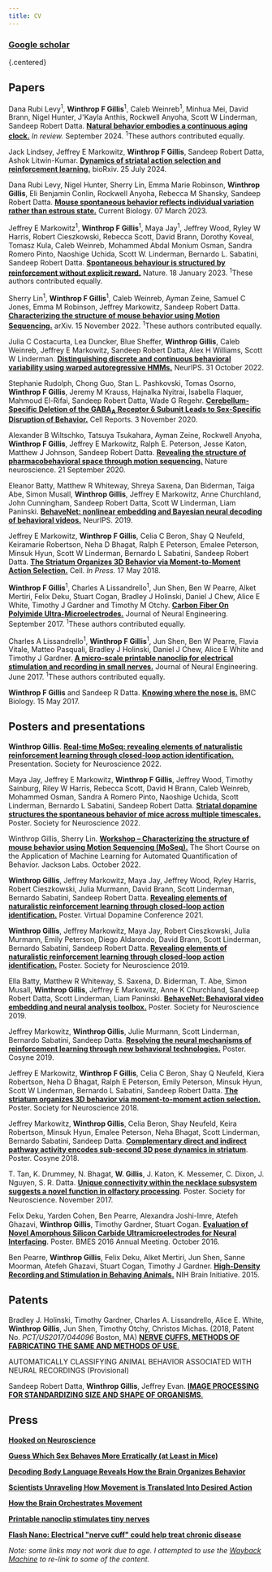 ```yaml
---
title: CV
---
```


### [Google scholar](https://scholar.google.com/citations?user=hxoCF_cAAAAJ)
{.centered}

## Papers

Dana Rubi Levy<sup>1</sup>, **Winthrop F Gillis**<sup>1</sup>, Caleb Weinreb<sup>1</sup>, Minhua Mei, David Brann, Nigel Hunter, J'Kayla Anthis, Rockwell Anyoha, Scott W Linderman, Sandeep Robert Datta.
[**Natural behavior embodies a continuous aging clock.**]()
_In review._ September 2024. <sup>1</sup>These authors contributed equally.

Jack Lindsey, Jeffrey E Markowitz, **Winthrop F Gillis**, Sandeep Robert Datta, Ashok Litwin-Kumar.
[**Dynamics of striatal action selection and reinforcement learning.**](https://www.biorxiv.org/content/10.1101/2024.02.14.580408v2)
bioRxiv. 25 July 2024.

Dana Rubi Levy, Nigel Hunter, Sherry Lin, Emma Marie Robinson, **Winthrop Gillis**, Eli Benjamin Conlin, Rockwell Anyoha, Rebecca M Shansky, Sandeep Robert Datta.
[**Mouse spontaneous behavior reflects individual variation rather than estrous state.**](https://www.cell.com/current-biology/fulltext/S0960-9822(23)00175-6)
Current Biology. 07 March 2023.

Jeffrey E Markowitz<sup>1</sup>, **Winthrop F Gillis**<sup>1</sup>, Maya Jay<sup>1</sup>, Jeffrey Wood, Ryley W Harris, Robert Cieszkowski, Rebecca Scott, David Brann, Dorothy Koveal, Tomasz Kula, Caleb Weinreb, Mohammed Abdal Monium Osman, Sandra Romero Pinto, Naoshige Uchida, Scott W. Linderman, Bernardo L. Sabatini, Sandeep Robert Datta.
[**Spontaneous behaviour is structured by reinforcement without explicit reward.**](https://www.nature.com/articles/s41586-022-05611-2)
Nature. 18 January 2023. <sup>1</sup>These authors contributed equally.

Sherry Lin<sup>1</sup>, **Winthrop F Gillis**<sup>1</sup>, Caleb Weinreb, Ayman Zeine, Samuel C Jones, Emma M Robinson, Jeffrey Markowitz, Sandeep Robert Datta.
[**Characterizing the structure of mouse behavior using Motion Sequencing.**](https://arxiv.org/abs/2211.08497)
arXiv. 15 November 2022. <sup>1</sup>These authors contributed equally.

Julia C Costacurta, Lea Duncker, Blue Sheffer, **Winthrop Gillis**, Caleb Weinreb, Jeffrey E Markowitz, Sandeep Robert Datta, Alex H Williams, Scott W Linderman.
[**Distinguishing discrete and continuous behavioral variability using warped autoregressive HMMs.**](https://openreview.net/forum?id=6Kj1wCgiUp_)
NeurIPS. 31 October 2022.

Stephanie Rudolph, Chong Guo, Stan L. Pashkovski, Tomas Osorno, **Winthrop F Gillis**, Jeremy M Krauss, Hajnalka Nyitrai, Isabella Flaquer, Mahmoud El-Rifai, Sandeep Robert Datta, Wade G Regehr.
[**Cerebellum-Specific Deletion of the GABA<sub>A</sub> Receptor δ Subunit Leads to Sex-Specific Disruption of Behavior.**](https://www.sciencedirect.com/science/article/pii/S2211124720313279)
Cell Reports. 3 November 2020.

Alexander B Wiltschko, Tatsuya Tsukahara, Ayman Zeine, Rockwell Anyoha, **Winthrop F Gillis**, Jeffrey E Markowitz, Ralph E. Peterson, Jesse Katon, Matthew J Johnson, Sandeep Robert Datta.
[**Revealing the structure of pharmacobehavioral space through motion sequencing.**](https://www.nature.com/articles/s41593-020-00706-3)
Nature neuroscience. 21 September 2020.

Eleanor Batty, Matthew R Whiteway, Shreya Saxena, Dan Biderman, Taiga Abe, Simon Musall, **Winthrop Gillis**, Jeffrey E Markowitz, Anne Churchland, John Cunningham, Sandeep Robert Datta, Scott W Linderman, Liam Paninski.
[**BehaveNet: nonlinear embedding and Bayesian neural decoding of behavioral videos.**](http://papers.nips.cc/paper/9701-behavenet-nonlinear-embedding-and-bayesian-neural-decoding-of-behavioral-videos.pdf)
NeurIPS. 2019.

Jeffrey E Markowitz, **Winthrop F Gillis**, Celia C Beron, Shay Q Neufeld, Keiramarie Robertson, Neha D Bhagat, Ralph E Peterson, Emalee Peterson, Minsuk Hyun, Scott W Linderman, Bernardo L Sabatini, Sandeep Robert Datta.
[**The Striatum Organizes 3D Behavior via Moment-to-Moment Action Selection.**](https://www.cell.com/cell/fulltext/S0092-8674(18)30512-9)
Cell. _In Press._ 17 May 2018.

**Winthrop F Gillis**<sup>1</sup>, Charles A Lissandrello<sup>1</sup>, Jun Shen, Ben W Pearre, Alket Mertiri, Felix Deku, Stuart Cogan, Bradley J Holinski, Daniel J Chew, Alice E White, Timothy J Gardner and Timothy M Otchy.
[**Carbon Fiber On Polyimide Ultra-Microelectrodes.**](http://iopscience.iop.org/article/10.1088/1741-2552/aa8c88)
Journal of Neural Engineering. September 2017. <sup>1</sup>These authors contributed equally.

Charles A Lissandrello<sup>1</sup>, **Winthrop F Gillis**<sup>1</sup>, Jun Shen, Ben W Pearre, Flavia Vitale, Matteo Pasquali, Bradley J Holinski, Daniel J Chew, Alice E White and Timothy J Gardner.
[**A micro-scale printable nanoclip for electrical stimulation and recording in small nerves.**](http://iopscience.iop.org/article/10.1088/1741-2552/aa5a5b)
Journal of Neural Engineering. June 2017. <sup>1</sup>These authors contributed equally.

**Winthrop F Gillis** and Sandeep R Datta.
[**Knowing where the nose is.**](https://bmcbiol.biomedcentral.com/articles/10.1186/s12915-017-0382-6)
BMC Biology. 15 May 2017.

## Posters and presentations

<!-- Insert Stanford workshop here -->

**Winthrop Gillis**.
[**Real-time MoSeq: revealing elements of naturalistic reinforcement learning through closed-loop action identification.**](https://www.abstractsonline.com/pp8/#!/10619/presentation/1151)
Presentation. Society for Neuroscience 2022.

Maya Jay, Jeffrey E Markowitz, **Winthrop F Gillis**, Jeffrey Wood, Timothy Sainburg, Riley W Harris, Rebecca Scott, David H Brann, Caleb Weinreb, Mohammed Osman, Sandra A Romero Pinto, Naoshige Uchida, Scott Linderman, Bernardo L Sabatini, Sandeep Robert Datta.
[**Striatal dopamine structures the spontaneous behavior of mice across multiple timescales.**](https://www.abstractsonline.com/pp8/#!/10619/presentation/82111)
Poster. Society for Neuroscience 2022.

Winthrop Gillis, Sherry Lin. [**Workshop – Characterizing the structure of mouse behavior using Motion Sequencing (MoSeq).**]()
The Short Course on the Application of Machine Learning for Automated Quantification of Behavior. Jackson Labs. October 2022.

**Winthrop Gillis**, Jeffrey Markowitz, Maya Jay, Jeffrey Wood, Ryley Harris, Robert Cieszkowski, Julia Murmann, David Brann, Scott Linderman, Bernardo Sabatini, Sandeep Robert Datta.
[**Revealing elements of naturalistic reinforcement learning through closed-loop action identification.**]()
Poster. Virtual Dopamine Conference 2021.

**Winthrop Gillis**, Jeffrey Markowitz, Maya Jay, Robert Cieszkowski, Julia Murmann, Emily Peterson, Diego Aldarondo, David Brann, Scott Linderman, Bernardo Sabatini, Sandeep Robert Datta.
[**Revealing elements of naturalistic reinforcement learning through closed-loop action identification.**](https://www.abstractsonline.com/pp8/#!/7883/presentation/66900)
Poster. Society for Neuroscience 2019.

Ella Batty, Matthew R Whiteway, S. Saxena, D. Biderman, T. Abe, Simon Musall, **Winthrop Gillis**, Jeffrey E Markowitz, Anne K Churchland, Sandeep Robert Datta, Scott Linderman, Liam Paninski.
[**BehaveNet: Behavioral video embedding and neural analysis toolbox.**](https://www.abstractsonline.com/pp8/#!/7883/presentation/70973)
Poster. Society for Neuroscience 2019.

Jeffrey Markowitz, **Winthrop Gillis**, Julie Murmann, Scott Linderman, Bernardo Sabatini, Sandeep Datta.
[**Resolving the neural mechanisms of reinforcement learning through new behavioral technologies.**](http://cosyne.org/cosyne19/Cosyne2019_program_book.pdf)
Poster. Cosyne 2019.

Jeffrey E Markowitz, **Winthrop F Gillis**, Celia C Beron, Shay Q Neufeld, Kiera Robertson, Neha D Bhagat, Ralph E Peterson, Emily Peterson, Minsuk Hyun, Scott W Linderman, Bernardo L Sabatini, Sandeep Robert Datta.
[**The striatum organizes 3D behavior via moment-to-moment action selection.**](https://abstractsonline.com/pp8/#!/4649/presentation/29823)
Poster. Society for Neuroscience 2018.

Jeffrey Markowitz, **Winthrop Gillis**, Celia Beron, Shay Neufeld, Keira Robertson, Minsuk Hyun, Emalee Peterson, Neha Bhagat, Scott Linderman, Bernardo Sabatini, Sandeep Datta.
[**Complementary direct and indirect pathway activity encodes sub-second 3D pose dynamics in striatum**](http://cosyne.org/cosyne18/Cosyne2018_program_book.pdf).
Poster. Cosyne 2018.

T. Tan, K. Drummey, N. Bhagat, **W. Gillis**, J. Katon, K. Messemer, C. Dixon, J. Nguyen, S. R. Datta.
[**Unique connectivity within the necklace subsystem suggests a novel function in olfactory processing**]().
Poster. Society for Neuroscience. November 2017.

Felix Deku, Yarden Cohen, Ben Pearre, Alexandra Joshi-Imre, Atefeh Ghazavi, **Winthrop Gillis**, Timothy Gardner, Stuart Cogan.
[**Evaluation of Novel Amorphous Silicon Carbide Ultramicroelectrodes for Neural Interfacing**]().
Poster. BMES 2016 Annual Meeting. October 2016.

Ben Pearre, **Winthrop Gillis**, Felix Deku, Alket Mertiri, Jun Shen, Sanne Moorman, Atefeh Ghazavi, Stuart Cogan, Timothy J Gardner.
[**High-Density Recording and Stimulation in Behaving Animals.**]()
NIH Brain Initiative. 2015.

## Patents

Bradley J. Holinski, Timothy Gardner, Charles A. Lissandrello, Alice E. White, **Winthrop Gillis**, Jun Shen, Timothy Otchy, Christos Michas. (2018, Patent No. _PCT/US2017/044096_ Boston, MA) [**NERVE CUFFS, METHODS OF FABRICATING THE SAME AND METHODS OF USE**.](https://patentscope.wipo.int/search/en/detail.jsf?docId=WO2018022838)

AUTOMATICALLY CLASSIFYING ANIMAL BEHAVIOR ASSOCIATED WITH NEURAL RECORDINGS (Provisional)

Sandeep Robert Datta, **Winthrop Gillis**, Jeffrey Evan. [**IMAGE PROCESSING FOR STANDARDIZING SIZE AND SHAPE OF ORGANISMS**.](https://patents.justia.com/patent/20220392017)

## Press

[**Hooked on Neuroscience**](https://magazine.hms.harvard.edu/articles/hooked-neuroscience)

[**Guess Which Sex Behaves More Erratically (at Least in Mice)**](https://www.nytimes.com/2023/03/07/science/female-mice-hormones.html)

[**Decoding Body Language Reveals How the Brain Organizes Behavior**](https://web.archive.org/web/20190928120118/https://www.simonsfoundation.org/2018/07/11/decoding-body-language-reveals-how-the-brain-organizes-behavior/)

[**Scientists Unraveling How Movement is Translated Into Desired Action**](https://parkinsonsnewstoday.com/2018/05/24/scientists-unraveling-how-movement-translated-into-desired-action/)

[**How the Brain Orchestrates Movement**](https://neurosciencenews.com/movement-orchestration-9073/)

[**Printable nanoclip stimulates tiny nerves**](https://web.archive.org/web/20171003234802/http://medicalphysicsweb.org/cws/article/research/68264)

[**Flash Nano: Electrical "nerve cuff" could help treat chronic disease**](https://web.archive.org/web/20171129094145/http://nanotechweb.org/cws/article/tech/68261)

_Note: some links may not work due to age. I attempted to use the [Wayback Machine](https://archive.org/web/) to re-link to some of the content._
